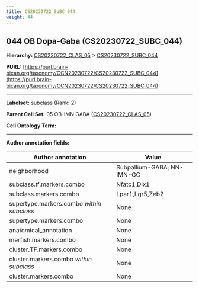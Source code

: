 ```yaml
---
title: CS20230722_SUBC_044
weight: 44
---
```

## 044 OB Dopa-Gaba (CS20230722_SUBC_044)
<b>Hierarchy: </b>
[CS20230722_CLAS_05](../CS20230722_CLAS_05) >
[CS20230722_SUBC_044](../CS20230722_SUBC_044)

**PURL:** [https://purl.brain-bican.org/taxonomy/CCN20230722/CS20230722_SUBC_044](https://purl.brain-bican.org/taxonomy/CCN20230722/CS20230722_SUBC_044)

---


**Labelset:** subclass (Rank: 2)

**Parent Cell Set:** 05 OB-IMN GABA ([CS20230722_CLAS_05](../CS20230722_CLAS_05))



**Cell Ontology Term:** 

[MARKER GENES.]: #


---

[TRANSFERRED ANNOTATIONS.]: #


[AUTHOR ANNOTATION FIELDS.]: #


**Author annotation fields:**

| Author annotation | Value |
|-------------------|-------|
|neighborhood|Subpallium-GABA; NN-IMN-GC|
|subclass.tf.markers.combo|Nfatc1,Dlx1|
|subclass.markers.combo|Lpar1,Lgr5,Zeb2|
|supertype.markers.combo _within subclass_|None|
|supertype.markers.combo|None|
|anatomical_annotation|None|
|merfish.markers.combo|None|
|cluster.TF.markers.combo|None|
|cluster.markers.combo _within subclass_|None|
|cluster.markers.combo|None|
